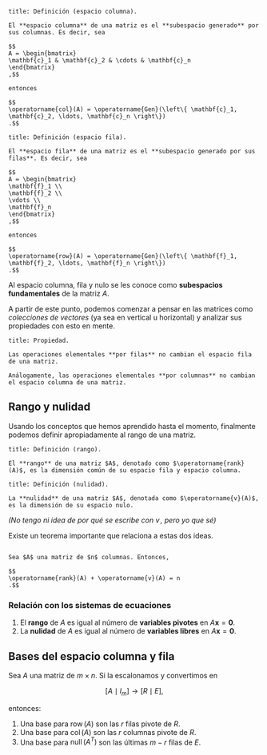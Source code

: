 ```ad-definition
title: Definición (espacio columna).

El **espacio columna** de una matriz es el **subespacio generado** por sus columnas. Es decir, sea

$$
A = \begin{bmatrix}
\mathbf{c}_1 & \mathbf{c}_2 & \cdots & \mathbf{c}_n
\end{bmatrix}
,$$

entonces

$$
\operatorname{col}(A) = \operatorname{Gen}(\left\{ \mathbf{c}_1, \mathbf{c}_2, \ldots, \mathbf{c}_n \right\})
.$$

```

```ad-definition
title: Definición (espacio fila).

El **espacio fila** de una matriz es el **subespacio generado por sus filas**. Es decir, sea

$$
A = \begin{bmatrix}
\mathbf{f}_1 \\
\mathbf{f}_2 \\
\vdots \\
\mathbf{f}_n
\end{bmatrix}
,$$

entonces

$$
\operatorname{row}(A) = \operatorname{Gen}(\left\{ \mathbf{f}_1, \mathbf{f}_2, \ldots, \mathbf{f}_n \right\})
.$$

```

Al espacio columna, fila y nulo se les conoce como **subespacios fundamentales** de la matriz $A$.

A partir de este punto, podemos comenzar a pensar en las matrices como *colecciones de vectores* (ya sea en vertical u horizontal) y analizar sus propiedades con esto en mente.

```ad-proposition
title: Propiedad.

Las operaciones elementales **por filas** no cambian el espacio fila de una matriz.

Análogamente, las operaciones elementales **por columnas** no cambian el espacio columna de una matriz.

```

## Rango y nulidad

Usando los conceptos que hemos aprendido hasta el momento, finalmente podemos definir apropiadamente al rango de una matriz.

```ad-definition
title: Definición (rango).

El **rango** de una matriz $A$, denotado como $\operatorname{rank}(A)$, es la dimensión común de su espacio fila y espacio columna.

```

```ad-definition
title: Definición (nulidad).

La **nulidad** de una matriz $A$, denotada como $\operatorname{v}(A)$, es la dimensión de su espacio nulo.

```

*(No tengo ni idea de por qué se escribe con $\operatorname{v}$, pero yo que sé)*

Existe un teorema importante que relaciona a estas dos ideas.

```ad-theorem

Sea $A$ una matriz de $n$ columnas. Entonces,

$$
\operatorname{rank}(A) + \operatorname{v}(A) = n
.$$

```

### Relación con los sistemas de ecuaciones

1. El **rango** de $A$ es igual al número de **variables pivotes** en $A\mathbf{x} = \mathbf{0}$.
2. La **nulidad** de $A$ es igual al número de **variables libres** en $A\mathbf{x} = \mathbf{0}$.

## Bases del espacio columna y fila

Sea $A$ una matriz de $m \times n$. Si la escalonamos y convertimos en

$$
[A \mid I_m] \longrightarrow [R  \mid E]
,$$

entonces:

1. Una base para $\operatorname{row}(A)$ son las $r$ filas pivote de $R$.
2. Una base para $\operatorname{col}(A)$ son las $r$ columnas pivote de $R$.
3. Una base para $\operatorname{null}(A^{T})$ son las últimas $m - r$ filas de $E$.
